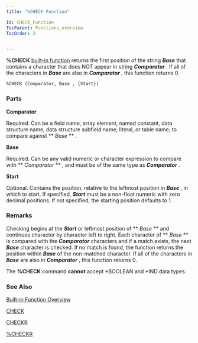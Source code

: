 ```yaml
---
title: "%CHECK Function"

Id: CHECK_Function
TocParent: Functions_overview
TocOrder: 3


---
```


**%CHECK** [built-in function](Functions_overview.html) returns the first position of the string ***Base*** that contains a character that does NOT appear in string ***Comparator*** . If all of the characters in ***Base*** are also in ***Comparator*** , this function returns 0. 

```
%CHECK (Comparator, Base , {Start})
```

### Parts

**Comparator** 

Required. Can be a field name, array element, named constant, data structure name, data structure subfield name, literal, or table name; to compare against ** *Base* ** .


**Base** 

Required. Can be any valid numeric or character expression to compare with ** *Comparator* ** , and must be of the same type as ***Comparator*** .


**Start** 

Optional. Contains the position, relative to the leftmost position in ***Base*** , in which to start. If specified, ***Start*** must be a non-float numeric with zero decimal positions. If not specified, the starting position defaults to 1.


### Remarks
Checking begins at the ***Start*** or leftmost position of ** *Base* ** and continues character by character left to right. Each character of ** *Base* ** is compared with the ***Comparator*** characters and if a match exists, the next ***Base*** character is checked. If no match is found, the function returns the position within ***Base*** of the non-matched character. If all of the characters in ***Base*** are also in ***Comparator*** , this function returns 0. 

The **%CHECK** command **cannot** accept *BOOLEAN and *IND data types. 

### See Also
[Built-in Function Overview](Functions_overview.html)

[CHECK](CHECK.html)

[CHECKR](CHECKR.html)

[%CHECKR](CHECKR_Function.html) 
